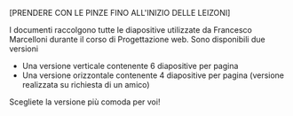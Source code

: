 [PRENDERE CON LE PINZE FINO ALL'INIZIO DELLE LEIZONI]

I documenti raccolgono tutte le diapositive utilizzate da Francesco Marcelloni durante il corso di Progettazione web.  Sono disponibili due versioni
<ul>
<li>Una versione verticale contenente 6 diapositive per pagina</li>
<li>Una versione orizzontale contenente 4 diapositive per pagina (versione realizzata su richiesta di un amico)</li>
</ul>
Scegliete la versione più comoda per voi!
